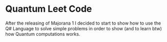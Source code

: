 # Quantum Leet Code
After the releasing of Majorana 1 I decided to start to show how to use the Q# Language to solve simple problems in order to show (and to learn btw) how Quantum computations works.